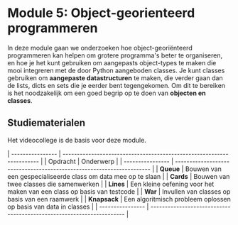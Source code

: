 # Module 5: Object-georienteerd programmeren

In deze module gaan we onderzoeken hoe object-georiënteerd programmeren kan helpen om grotere programma's beter te organiseren, en hoe je het kunt gebruiken om aangepasts object-types te maken die mooi integreren met de door Python aangeboden classes. Je kunt classes gebruiken om **aangepaste datastructuren** te maken, die verder gaan dan de lists, dicts en sets die je eerder bent tegengekomen. Om dit te bereiken is het noodzakelijk om een goed begrip op te doen van **objecten en classes**.

## Studiematerialen

Het videocollege is de basis voor deze module.

| ---------------- | --------------------------------------------------------------------- |
| Opdracht         | Onderwerp                                                             |
| ---------------- | --------------------------------------------------------------------- |
| **Queue**        | Bouwen van een gespecialiseerde class om data mee op te slaan         |
| **Cards**        | Bouwen van twee classes die samenwerken                               |
| **Lines**        | Een kleine oefening voor het maken van een class op basis van testcode |
| **War**          | Invullen van classes op basis van een raamwerk                        |
| **Knapsack**     | Een algoritmisch probleem oplossen op basis van data in classes       |
| ---------------- | --------------------------------------------------------------------- |
